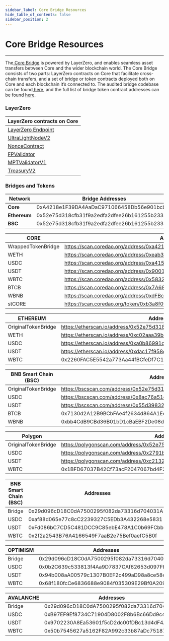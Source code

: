 ```yaml
---
sidebar_label: Core Bridge Resources
hide_table_of_contents: false
sidebar_position: 2
---
```


# Core Bridge Resources
---

The[ Core Bridge](https://bridge.coredao.org/) is powered by LayerZero, and enables seamless asset transfers between Core and the wider blockchain world. The Core Bridge consists of two parts: LayerZero contracts on Core that facilitate cross-chain transfers, and a set of bridge or token contracts deployed both on Core and each blockchain it’s connected to. The audited bridge codebase can be found[ here](https://github.com/LayerZero-Labs/wrapped-asset-bridge), and the full list of bridge token contract addresses can be found [here](./bridge-with-layerzero.md#full-list-of-bridge-token-addresses).

### LayerZero

| LayerZero contracts on Core                                                                       |
| ------------------------------------------------------------------------------------------------- |
| [LayerZero Endpoint](https://scan.coredao.org/address/0x9740ff91f1985d8d2b71494ae1a2f723bb3ed9e4) |
| [UltraLightNodeV2](https://scan.coredao.org/address/0x66a71dcef29a0ffbdbe3c6a460a3b5bc225cd675)   |
| [NonceContract](https://scan.coredao.org/address/0x2d61dcdd36f10b22176e0433b86f74567d529aaa)      |
| [FPValidator](https://scan.coredao.org/address/0x3c2269811836af69497e5f486a85d7316753cf62)        |
| [MPTValidatorV1](https://scan.coredao.org/address/0xb6319cc6c8c27a8f5daf0dd3df91ea35c4720dd7)     |
| [TreasuryV2](https://scan.coredao.org/address/0x5b19bd330a84c049b62d5b0fc2ba120217a18c1c)         |

### Bridges and Tokens

| Network      | Bridge Addresses                                           |
| ------------ | ---------------------------------------------------------- |
| **Core**     | 0xA4218e1F39DA4AaDaC971066458Db56e901bcbdE                 |
| **Ethereum** | 0x52e75d318cfb31f9a2edfa2dfee26b161255b233                 |
| **BSC**      | 0x52e75d318cfb31f9a2edfa2dfee26b161255b233                 |




| CORE         | Addresses                                                                          |
| ------------ | ---------------------------------------------------------------------------------- |
| WrappedTokenBridge | https://scan.coredao.org/address/0xa4218e1f39da4aadac971066458db56e901bcbde  |
| WETH | https://scan.coredao.org/address/0xeab3ac417c4d6df6b143346a46fee1b847b50296                |
| USDC | https://scan.coredao.org/address/0xa4151b2b3e269645181dccf2d426ce75fcbdeca9                |
| USDT | https://scan.coredao.org/address/0x900101d06a7426441ae63e9ab3b9b0f63be145f1                |
| WBTC | https://scan.coredao.org/address/0x5832f53d147b3d6Cd4578B9CBD62425C7ea9d0Bd                |
| BTCB | https://scan.coredao.org/address/0x7A6888c85eDBA8E38F6C7E0485212da602761C08                |
| WBNB | https://scan.coredao.org/address/0xdFBc618d3c48e553Cb197F42482A0795bef7fe28                |
| stCORE | https://scan.coredao.org/token/0xb3a8f0f0da9ffc65318aa39e55079796093029ad                |

| ETHEREUM         | Addresses                                                                  |
| ------------ | ------------------------------------------------------------------------------ |
| OriginalTokenBridge| https://etherscan.io/address/0x52e75d318cfb31f9a2edfa2dfee26b161255b233  |
| WETH | https://etherscan.io/address/0xc02aaa39b223fe8d0a0e5c4f27ead9083c756cc2                |
| USDC | https://etherscan.io/address/0xa0b86991c6218b36c1d19d4a2e9eb0ce3606eb48                |
| USDT | https://etherscan.io/address/0xdac17f958d2ee523a2206206994597c13d831ec7                |
| WBTC | 0x2260FAC5E5542a773Aa44fBCfeDf7C193bc2C599                                             |


| BNB Smart Chain (BSC)         | Addresses                                                    |
| ----------------------------- | ------------------------------------------------------------ |
| OriginalTokenBridge |https://bscscan.com/address/0x52e75d318cfb31f9a2edfa2dfee26b161255b233  |
| USDC | https://bscscan.com/address/0x8ac76a51cc950d9822d68b83fe1ad97b32cd580d                |
| USDT |https://bscscan.com/address/0x55d398326f99059ff775485246999027b3197955                 |
| BTCB | 0x7130d2A12B9BCbFAe4f2634d864A1Ee1Ce3Ead9c                                            |
| WBNB |0xbb4CdB9CBd36B01bD1cBaEBF2De08d9173bc095c                                             |



| Polygon                       | Addresses                                                    |
| ----------------------------- | ------------------------------------------------------------ |
| OriginalTokenBridge | https://polygonscan.com/address/0x52e75d318cfb31f9a2edfa2dfee26b161255b233 |
| USDC| https://polygonscan.com/address/0x2791bca1f2de4661ed88a30c99a7a9449aa84174               |
| USDT | https://polygonscan.com/address/0xc2132d05d31c914a87c6611c10748aeb04b58e8f                |
| WBTC | 0x1BFD67037B42Cf73acF2047067bd4F2C47D9BfD6 |



| BNB Smart Chain (BSC)         | Addresses                                                    |
| ----------------------------- | ------------------------------------------------------------ |
| Bridge                        | 0x29d096cD18C0dA7500295f082da73316d704031A                   |
| USDC                          | 0xaf88d065e77c8cC2239327C5EDb3A432268e5831                   |
| USDT                          | 0xFd086bC7CD5C481DCC9C85ebE478A1C0b69FCbb9                   |
| WBTC                          | 0x2f2a2543B76A4166549F7aaB2e75Bef0aefC5B0f                   |

| OPTIMISM         | Addresses                                                                 |
| ----------------------------- | ------------------------------------------------------------ |
| Bridge                        | 0x29d096cD18C0dA7500295f082da73316d704031A                   |
| USDC                          | 0x0b2C639c533813f4Aa9D7837CAf62653d097Ff85                   |
| USDT                          | 0x94b008aA00579c1307B0EF2c499aD98a8ce58e58                   |
| WBTC                          | 0x68f180fcCe6836688e9084f035309E29Bf0A2095                   |

| AVALANCHE                     | Addresses                                                    |
| ----------------------------- | ------------------------------------------------------------ |
| Bridge                        | 0x29d096cD18C0dA7500295f082da73316d704031A                   |
| USDC                          | 0xB97EF9Ef8734C71904D8002F8b6Bc66Dd9c48a6E                   |
| USDT                          | 0x9702230A8Ea53601f5cD2dc00fDBc13d4dF4A8c7                   |
| WBTC                          | 0x50b7545627a5162F82A992c33b87aDc75187B218                   |

